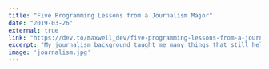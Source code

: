 ```yaml
---
title: "Five Programming Lessons from a Journalism Major"
date: "2019-03-26"
external: true
link: "https://dev.to/maxwell_dev/five-programming-lessons-from-a-journalism-major-190"
excerpt: "My journalism background taught me many things that still help me as a programmer. They cover workplace conversations, managing knowledge, making well-informed decisions, and the benefits of sprinting across campus in a blind panic."
image: 'journalism.jpg'
---
```

